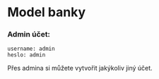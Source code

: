 ﻿# Model banky

### Admin účet:
```
username: admin
heslo: admin
```

Přes admina si můžete vytvořit jakýkoliv jiný účet.